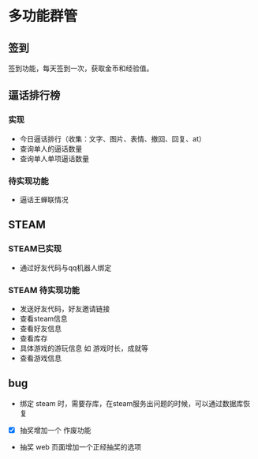 # 多功能群管

## 签到

签到功能，每天签到一次，获取金币和经验值。

## 逼话排行榜

### 实现

- 今日逼话排行（收集：文字、图片、表情、撤回、回复、at）
- 查询单人的逼话数量
- 查询单人单项逼话数量

### 待实现功能

- 逼话王蝉联情况

## STEAM

### STEAM已实现

- 通过好友代码与qq机器人绑定

### STEAM 待实现功能

- 发送好友代码，好友邀请链接
- 查看steam信息
- 查看好友信息
- 查看库存
- 具体游戏的游玩信息 如 游戏时长，成就等
- 查看游戏信息

## bug

- 绑定 steam 时，需要存库，在steam服务出问题的时候，可以通过数据库恢复
- [x] 抽奖增加一个 作废功能
- 抽奖 web 页面增加一个正经抽奖的选项